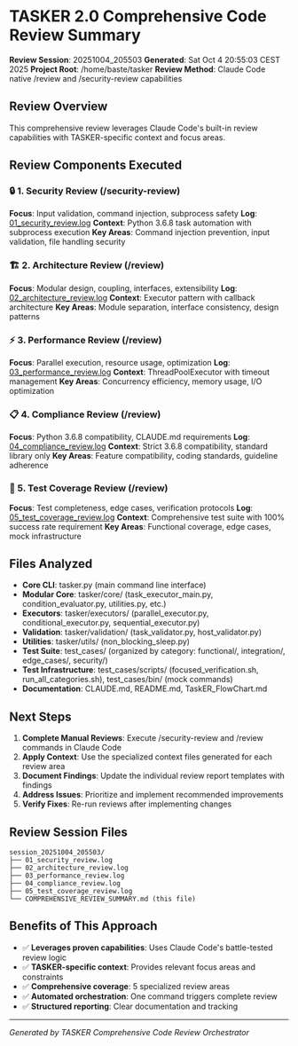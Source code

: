 # TASKER 2.0 Comprehensive Code Review Summary

**Review Session**: 20251004_205503
**Generated**: Sat Oct  4 20:55:03 CEST 2025
**Project Root**: /home/baste/tasker
**Review Method**: Claude Code native /review and /security-review capabilities

## Review Overview
This comprehensive review leverages Claude Code's built-in review capabilities with TASKER-specific context and focus areas.

## Review Components Executed

### 🔒 1. Security Review (/security-review)
**Focus**: Input validation, command injection, subprocess safety
**Log**: [01_security_review.log](./01_security_review.log)
**Context**: Python 3.6.8 task automation with subprocess execution
**Key Areas**: Command injection prevention, input validation, file handling security

### 🏗️ 2. Architecture Review (/review)
**Focus**: Modular design, coupling, interfaces, extensibility
**Log**: [02_architecture_review.log](./02_architecture_review.log)
**Context**: Executor pattern with callback architecture
**Key Areas**: Module separation, interface consistency, design patterns

### ⚡ 3. Performance Review (/review)
**Focus**: Parallel execution, resource usage, optimization
**Log**: [03_performance_review.log](./03_performance_review.log)
**Context**: ThreadPoolExecutor with timeout management
**Key Areas**: Concurrency efficiency, memory usage, I/O optimization

### 📋 4. Compliance Review (/review)
**Focus**: Python 3.6.8 compatibility, CLAUDE.md requirements
**Log**: [04_compliance_review.log](./04_compliance_review.log)
**Context**: Strict 3.6.8 compatibility, standard library only
**Key Areas**: Feature compatibility, coding standards, guideline adherence

### 🧪 5. Test Coverage Review (/review)
**Focus**: Test completeness, edge cases, verification protocols
**Log**: [05_test_coverage_review.log](./05_test_coverage_review.log)
**Context**: Comprehensive test suite with 100% success rate requirement
**Key Areas**: Functional coverage, edge cases, mock infrastructure

## Files Analyzed
- **Core CLI**: tasker.py (main command line interface)
- **Modular Core**: tasker/core/ (task_executor_main.py, condition_evaluator.py, utilities.py, etc.)
- **Executors**: tasker/executors/ (parallel_executor.py, conditional_executor.py, sequential_executor.py)
- **Validation**: tasker/validation/ (task_validator.py, host_validator.py)
- **Utilities**: tasker/utils/ (non_blocking_sleep.py)
- **Test Suite**: test_cases/ (organized by category: functional/, integration/, edge_cases/, security/)
- **Test Infrastructure**: test_cases/scripts/ (focused_verification.sh, run_all_categories.sh), test_cases/bin/ (mock commands)
- **Documentation**: CLAUDE.md, README.md, TaskER_FlowChart.md

## Next Steps
1. **Complete Manual Reviews**: Execute /security-review and /review commands in Claude Code
2. **Apply Context**: Use the specialized context files generated for each review area
3. **Document Findings**: Update the individual review report templates with findings
4. **Address Issues**: Prioritize and implement recommended improvements
5. **Verify Fixes**: Re-run reviews after implementing changes

## Review Session Files
```
session_20251004_205503/
├── 01_security_review.log
├── 02_architecture_review.log
├── 03_performance_review.log
├── 04_compliance_review.log
├── 05_test_coverage_review.log
└── COMPREHENSIVE_REVIEW_SUMMARY.md (this file)
```

## Benefits of This Approach
- ✅ **Leverages proven capabilities**: Uses Claude Code's battle-tested review logic
- ✅ **TASKER-specific context**: Provides relevant focus areas and constraints
- ✅ **Comprehensive coverage**: 5 specialized review areas
- ✅ **Automated orchestration**: One command triggers complete review
- ✅ **Structured reporting**: Clear documentation and tracking

---
*Generated by TASKER Comprehensive Code Review Orchestrator*
